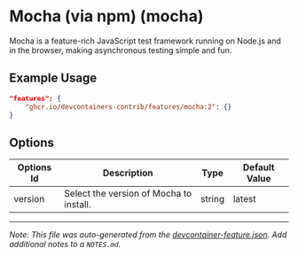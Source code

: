 
# Mocha (via npm) (mocha)

Mocha is a feature-rich JavaScript test framework running on Node.js and in the browser, making asynchronous testing simple and fun.

## Example Usage

```json
"features": {
    "ghcr.io/devcontainers-contrib/features/mocha:2": {}
}
```

## Options

| Options Id | Description | Type | Default Value |
|-----|-----|-----|-----|
| version | Select the version of Mocha to install. | string | latest |



---

_Note: This file was auto-generated from the [devcontainer-feature.json](https://github.com/devcontainers-contrib/features/blob/main/src/mocha/devcontainer-feature.json).  Add additional notes to a `NOTES.md`._
